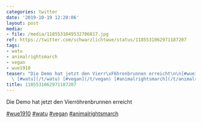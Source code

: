 ```yaml
---
categories: twitter
date: '2019-10-19 12:20:06'
layout: post
media:
- file: /media/1185531049532706817.jpg
ref: https://twitter.com/schwarzlichtwue/status/1185531062971187207
tags:
- watu
- animalrightsmarch
- vegan
- wue1910
teaser: "Die Demo hat jetzt den Vierr\xF6hrenbrunnen erreicht\n\n[#wue1910](/t/wue1910)\
  \ [#watu](/t/watu) [#vegan](/t/vegan) [#animalrightsmarch](/t/animalrightsmarch) "
title: 1185531062971187207
---
```

Die Demo hat jetzt den Vierröhrenbrunnen erreicht

[#wue1910](/t/wue1910) [#watu](/t/watu) [#vegan](/t/vegan) [#animalrightsmarch](/t/animalrightsmarch) 